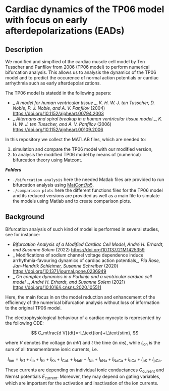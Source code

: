 # Cardiac dynamics of the TP06 model with focus on early afterdepolarizations (EADs)

## Description

We modified and simplfied of the cardiac muscle cell model by Ten Tusscher and Panfilov from 2006 (TP06 model) to perform numerical bifurcation analysis. This allows us to analysis the dynamics of the TP06 model and to predict the occurence of normal action potentials or cardiac arrhythmia such as early afterdepolarizations.

The TP06 model  is statedd in the following papers:
* _ _A model for human ventricular tissue_ _, *K. H. W. J. ten Tusscher, D. Noble, P. J. Noble, and A. V. Panfilov* (2004) https://doi.org/10.1152/ajpheart.00794.2003
* _ _Alternans and spiral breakup in a human ventricular tissue model_ _, *K. H. W. J. ten Tusscher, and A. V. Panfilov* (2006) https://doi.org/10.1152/ajpheart.00109.2006

In this repository we collect the MATLAB files, which are needed to:
1) simulation and compare the TP06 model with our modified version,
2) to analysis the modified TP06 model by means of (numerical) bifurcation theory using Matcont.

***Folders***
- `./bifurcation analysis` here the needed Matlab files are provided to run bifurcation analysis using [MatCont7p5](
https://sourceforge.net/projects/matcont/files/MatCont/MatCont7p5/).
- `./comparison plots` here the different functions files for the TP06 model and its reduced versions are provided as well as a main file to simulate the models using Matlab and to create comparison plots.

## Background

Bifurcation analysis of such kind of model is performed in several studies, see for instance: 
* _Bifurcation Analysis of a Modified Cardiac Cell Model_, *André H. Erhardt, and Susanne Solem* (2022) https://doi.org/10.1137/21M1425359
* _ Modifications of sodium channel voltage dependence induce arrhythmia-favouring dynamics of cardiac action potentials_, *Pia Rose, Jan-Hendrik Schleimer, Susanne Schreiber* (2020) https://doi.org/10.1371/journal.pone.0236949
* _ _On complex dynamics in a Purkinje and a ventricular cardiac cell model_ _, *André H. Erhardt, and Susanne Solem* (2021) https://doi.org/10.1016/j.cnsns.2020.105511

Here, the main focus in on the model reduction and enhancement of the efficiency of the numerical bifurcation analysis without loss of information to the original TP06 model.

The electrophysiological behaviour of a cardiac myocyte is represented by the following ODE:

$$
	C_m\frac{d V}{dt}=-I_\text{ion}+I_\text{stim},
$$

where $V$ denotes the voltage (in $mV$) and $t$ the time (in $ms$), while $I_\mathrm{ion}$ is the sum of all transmembrane ionic currents, i.e.

$$
I_\text{ion}=I_\text{K1}+I_\text{to}+I_\text{Kr}+I_\text{Ks}+I_\text{CaL}+I_\text{NaK}+I_\text{Na}
+I_\text{bNa}+I_\text{NaCa}+I_\text{bCa}+I_\text{pK}+I_\text{pCa}.
$$

These currents are depending on individual ionic conductances $G_\text{current}$ and Nernst potentials $E_\text{current}$. Moreover, they may depend on gating variables, which are important for the activation and inactivation of the ion currents.
